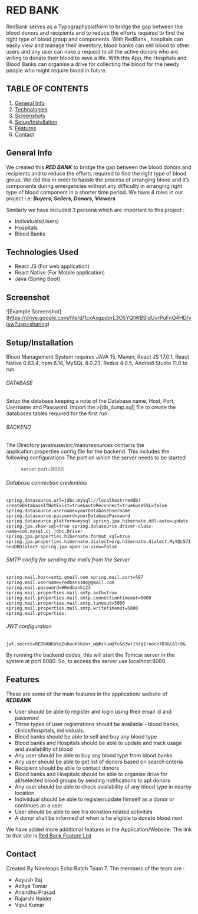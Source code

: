 # RED BANK 
RedBank serves as a Typographyplatform to bridge the gap between the blood donors and recipients and to reduce the efforts required to find the right type of blood group and components. With RedBank , hospitals can easily view and manage their inventory, blood banks can sell blood to other users and any user can nake a request to all the active donors who are willing to donate their blood to save a life. With this App, the Hospitals and Blood Banks can organise a drive for collecting the blood for the needy people who might require blood in future.

## TABLE OF CONTENTS 

1. [General Info](#GeneralInfo) 
2. [Technologies](#Technologies) 
3. [Screenshots](#Screenshots)
4. [Setup/Installation](#Setup/Installation)
5. [Features](#Features)
6. [Contact](#Contact)


## General Info
We created this ***RED BANK*** to bridge the gap between the blood donors and recipients and to reduce the efforts required to find the right type of blood group. We did this in order to hassle the process of arranging blood and it’s components during emergencies without any difficulty in arranging right type of blood component in a shorter time period.
We have 4 roles in our project i.e: ***Buyers, Sellers, Donors, Viewers***

Similarly we have included 3 persona which are important to this project :
* Individuals(Users)
* Hospitals 
* Blood Banks  
      
## Technologies Used 
* React JS (For web application)
* React Native (For Mobile application)
* Java (Spring Boot)

## Screenshot
![Example Screenshot] (https://drive.google.com/file/d/1cxAxgpdorL3O5YQIWBSIdUvrPuFnQ4HD/view?usp=sharing)

## Setup/Installation
Blood Management System requires JAVA 15, Maven, React JS 17.0.1, React Native 0.63.4, npm 6.14, MySQL 8.0.23, Redux 4.0.5, Android Studio 11.0 to run.

###### DATABASE

Setup the database keeping a note of the Database name, Host, Port, Username and Password.
Import the >[db_dump.sql] file to create the databases tables required for the first run.  

###### BACKEND

The Directory javainuse/src/main/resources contains the application.properties config file for the backend. This includes the following configurations 
The port on which the server needs to be started 
> server.port=8080

###### Database connection credentials
`spring.datasource.url=jdbc:mysql://localhost/reddb?createDatabaseIfNotExist=true&autoReconnect=true&useSSL=false
spring.datasource.username=yourDatabaseUsername
spring.datasource.password=yourDatabasePassword
spring.datasource.platform=mysql
spring.jpa.hibernate.ddl-auto=update
spring.jpa.show-sql=true
spring.datasource.driver-class-name=com.mysql.cj.jdbc.Driver
spring.jpa.properties.hibernate.format_sql=true
spring.jpa.properties.hibernate.dialect=org.hibernate.dialect.MySQL57InnoDBDialect
spring.jpa.open-in-view=false
`
###### SMTP config for sending the mails from the Server 
`spring.mail.host=smtp.gmail.com
spring.mail.port=587
spring.mail.username=redbank104@gmail.com
spring.mail.password=#Redbank123
spring.mail.properties.mail.smtp.auth=true
spring.mail.properties.mail.smtp.connectiontimeout=5000
spring.mail.properties.mail.smtp.timeout=5000
spring.mail.properties.mail.smtp.writetimeout=5000
spring.mail.properties.
`
###### JWT configuration 
`jwt.secret=REDBANKo%q2ukuuk5kzn+_w@#z(uw@fc&83w+1%tq$!ooce783&(&l+8&`

By running the backend codes, this will start the Tomcat server in the system at port 8080. So, to access the server use localhost:8080.

## Features
These are some of the main features in the application/ website of ***REDBANK***

* User should be able to register and login using their email id and password
* Three types of user registrations should be available - blood banks, clinics/hospitals, individuals.
* Blood banks should be able to sell and buy any blood type
* Blood banks and Hospitals should be able to update and track usage and availability of blood
* Any user should be able to buy any blood type from blood banks
* Any user should be able to get list of donors based on search criteria
* Recipient should be able to contact donors
* Blood banks and Hospitals should be able to organise drive for all/selected blood groups by sending notifications to apt donors
* Any user should be able to check availability of any blood type in nearby location
* Indiviidual should be able to register/update himself as a donor or continues as a user
* User should be able to see his donation related activities
* A donor shall be informed of when is he eligible to donate blood next

We have added more additional features in the Application/Website. The link to that site is [Red Bank Feature List](https://docs.google.com/document/d/1qd3vI0HPOJz0xnhEBrer7VZ1xoDE2mdB0rdjQP4Jdcw/edit?usp=sharing)

## Contact
Created By Nineleaps Echo Batch Team 7. The members of the team are :
* Aayush Raj 
* Aditya Tomar 
* Anandhu Prasad 
* Rajarshi Halder
* Vipul Kumar 
